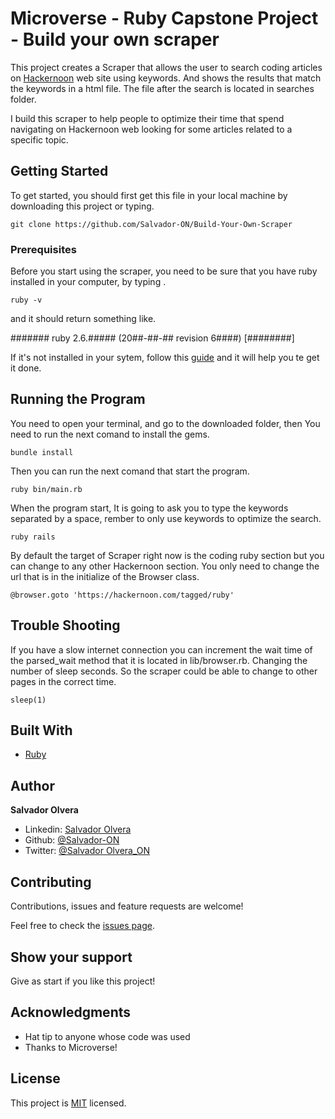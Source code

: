 # Microverse - Ruby Capstone Project - Build your own scraper

This project creates a Scraper that allows the user to search coding articles on [Hackernoon](https://hackernoon.com/tagged/ruby) web site using keywords. And shows the results that match the keywords in a html file. The file after the search is located in searches folder. 

I build this scraper to help people to optimize their time that spend navigating on Hackernoon web looking for some articles related to a specific topic.

## Getting Started

To get started, you should first get this file in your local machine by downloading this project or typing.
 
```git
git clone https://github.com/Salvador-ON/Build-Your-Own-Scraper
```

### Prerequisites

Before you start using the scraper, you need to be sure that you have ruby installed in your computer, by typing .

```
ruby -v
```

and it should return something like.

####### ruby 2.6.##### (20##-##-## revision 6####) [########]

If it's not installed in your sytem, follow this [guide](https://www.ruby-lang.org/en/documentation/installation/) and it will help you te get it done.


## Running the Program 

You need to open your terminal, and go to the downloaded folder, then You need to run the next comand to install the gems.

```
bundle install
```

Then you can run the next comand that start the program.

```
ruby bin/main.rb
```

When the program start, It is going to ask you to type the keywords separated by a space, rember to only use keywords to optimize the search.

```
ruby rails
```
By default the target of Scraper right now is the coding ruby section but you can change to any other Hackernoon section. You only need to change  the url that is in the initialize of the Browser class.

```
@browser.goto 'https://hackernoon.com/tagged/ruby'
```

## Trouble Shooting

If you have a slow internet connection you can increment the wait time of the parsed_wait method that it is located in lib/browser.rb. Changing the number of sleep seconds. So the scraper could be able to change to other pages in the correct time.

```
sleep(1)
```

## Built With

* [Ruby](https://www.ruby-lang.org)


## Author

**Salvador Olvera**
- Linkedin: [Salvador Olvera](https://www.linkedin.com/in/salvador-olvera-n)
- Github: [@Salvador-ON](https://github.com/Salvador-ON)
- Twitter: [@Salvador Olvera_ON](https://twitter.com/Salvador_ON)


## Contributing

Contributions, issues and feature requests are welcome!

Feel free to check the [issues page](./issues/).

## Show your support

Give as start if you like this project!

## Acknowledgments

- Hat tip to anyone whose code was used
- Thanks to Microverse!

## License

This project is [MIT](lic.url) licensed.